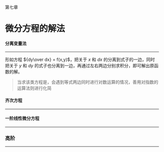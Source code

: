第七章

# 微分方程的解法

#### 分离变量法

---

形如方程 ${dy\over dx} = f(x,y)$，把关于 $x$ 和 $dx$ 的分离到式子的一边，同时把关于 $y$ 和 $dy$ 的式子也分离到一边，再通过左右两边分别求积分，即可解出原函数的解。

> 当求该类方程是，会遇到等式两边同时进行对数运算的情况，善用对指数的运算法则进行化简

#### 齐次方程

----



#### 一阶线性微分方程

---



### 高阶

---